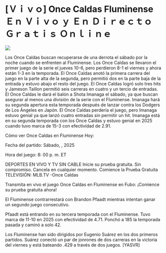 # [Ｖｉｖｏ] Once Caldas Fluminense Ｅｎ Ｖｉｖｏ ｙ Ｅｎ Ｄｉｒｅｃｔｏ Ｇｒａｔｉｓ Ｏｎｌｉｎｅ  
  
  
[![](https://i.imgur.com/qSNzIqt.png)](https://movie.rssnews.media/jHBKkBzQJ.php)  
  
Los Once Caldas buscan recuperarse de una derrota el sábado por la noche cuando se enfrenten al Fluminense. Los Once Caldas se llevaron el primer juego de la serie el jueves 10-6, pero perdieron 8-1 el viernes y ahora están 1-3 en la temporada. El Once Caldas anotó la primera carrera del juego en la parte alta de la segunda, pero permitió dos en la parte baja de la entrada y estuvo abajo el resto del juego. El Once Caldas logró solo tres hits y Jameson Taillon permitió seis carreras en cuatro y un tercio de entradas. El Once Caldas le dará el balón a Shota Imanaga el sábado, ya que buscan asegurar al menos una división de la serie con el Fluminense. Imanaga hará su segunda apertura esta temporada después de lanzar contra los Dodgers de Los Ángeles en Japón. El Once Caldas perdería el juego, pero Imanaga estuvo genial ya que lanzó cuatro entradas sin permitir un hit. Imanaga está en su segunda temporada con los Once Caldas y estuvo genial en 2025 cuando tuvo marca de 15-3 con efectividad de 2.91.

Cómo ver Once Caldas en Fluminense Hoy:

Fecha del partido: Sábado, , 2025

Hora del juego: 8: 00 p. m. ET

DEPORTES EN VIVO Y TV SIN CABLE
Inicie su prueba gratuita. Sin compromiso. Cancela en cualquier momento.
Comience la Prueba Gratuita
TELEVISIÓN: MLB.TV -Once Caldas

Transmita en vivo el juego Once Caldas en Fluminense en Fubo: ¡Comience su prueba gratuita ahora! 

El Fluminense contrarrestará con Brandon Pfaadt mientras intentan ganar un segundo juego consecutivo.

Pfaadt está entrando en su tercera temporada con el Fluminense. Tuvo marca de 11-10 en 2025 con efectividad de 4.71. Ponchó a 185 la temporada pasada y caminó a solo 42.

Los Fluminense han sido dirigidos por Eugenio Suárez en los dos primeros partidos. Suárez conectó un par de jonrones de dos carreras en la victoria del viernes y está bateando .429 a través de dos juegos. [YASVR]